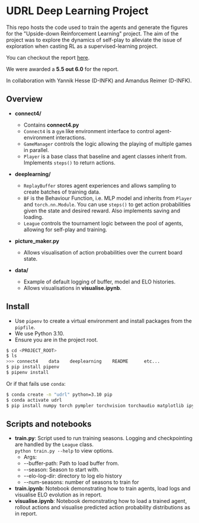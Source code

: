 # UDRL Deep Learning Project

This repo hosts the code used to train the agents and generate the figures for the "Upside-down Reinforcement Learning" project. The aim of the project was to explore the dynamics of self-play to alleviate the issue of exploration when casting RL as a supervised-learning project. 

You can checkout the report [here](https://github.com/jl3720/RLAsSequenceModelling/blob/master/UDRL_Submission.pdf). 

We were awarded a **5.5 out 6.0** for the report.

In collaboration with Yannik Hesse (D-INFK) and Amandus Reimer (D-INFK).

## Overview
- **connect4/**
    - Contains **connect4.py**
    - `Connect4` is a `gym` like environment interface to control agent-environment interactions.
    - `GameManager` controls the logic allowing the playing of multiple games in parallel.
    - `Player` is a base class that baseline and agent classes inherit from. Implements `steps()` to return actions.

- **deeplearning/**
    - `ReplayBuffer` stores agent experiences and allows sampling to create batches of training data.
    - `BF` is the Behaviour Function, i.e. MLP model and inherits from `Player` and `torch.nn.Module`. You can use `steps()` to get action probabilities given the state and desired reward. Also implements saving and loading.
    - `League` controls the tournament logic between the pool of agents, allowing for self-play and training.

- **picture_maker.py**
    - Allows visualisation of action probabilities over the current board state.

- **data/**
    - Example of default logging of buffer, model and ELO histories.
    - Allows visualisations in **visualise.ipynb**.

## Install
- Use `pipenv` to create a virtual environment and install packages from the `pipfile`.
- We use Python 3.10.
- Ensure you are in the project root.
```bash
$ cd <PROJECT_ROOT>
$ ls
>>> connect4    data    deeplearning    README      etc...
$ pip install pipenv
$ pipenv install
```
Or if that fails use `conda`:
```bash
$ conda create -n "udrl" python=3.10 pip
$ conda activate udrl
$ pip install numpy torch pympler torchvision torchaudio matplotlib ipykernel
```

## Scripts and notebooks
- **train.py**: Script used to run training seasons. Logging and checkpointing are handled by the `League` class.<br>
    `python train.py --help` to view options.
    - Args: 
    - --buffer-path: Path to load buffer from.
    - --season: Season to start with.
    - --elo-log-dir: directory to log elo history
    - --num-seasons: number of seasons to train for
- **train.ipynb**: Notebook demonstrating how to train agents, load logs and visualise ELO evolution as in report.
- **visualise.ipynb**: Notebook demonstrating how to load a trained agent, rollout actions and visualise predicted action probability distributions as in report.

